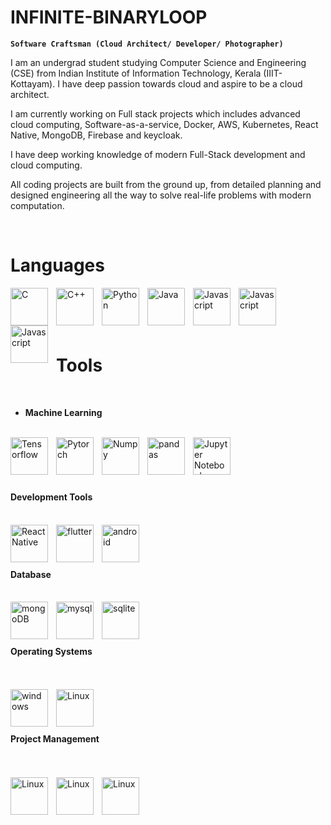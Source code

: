 # INFINITE-BINARYLOOP

**`Software Craftsman (Cloud Architect/ Developer/ Photographer)`**

I am an undergrad student studying Computer Science and Engineering (CSE) from Indian Institute of Information Technology, Kerala (IIIT-Kottayam). I have deep passion towards cloud and aspire to be a cloud architect. 

I am currently working on Full stack projects which includes advanced cloud computing, Software-as-a-service, Docker, AWS, Kubernetes, React Native, MongoDB, Firebase and keycloak.

I have deep working knowledge of modern Full-Stack development and cloud computing.

All coding projects are built from the ground up, from detailed planning and designed engineering all the way to solve real-life problems with modern computation.

<br>

# Languages

<img align="left" alt="C" width="60px" style="padding-right:10px;" src="https://cdn.jsdelivr.net/gh/devicons/devicon/icons/c/c-original.svg"/>

<img align="left" alt="C++" width="60px" style="padding-right:10px;" src="https://cdn.jsdelivr.net/gh/devicons/devicon/icons/cplusplus/cplusplus-original.svg"/>

<img align="left" alt="Python" width="60px" style="padding-right:10px;" src="https://cdn.jsdelivr.net/gh/devicons/devicon/icons/python/python-original.svg" />

<img align="left" alt="Java" width="60px" style="padding-right:10px;" src="https://cdn.jsdelivr.net/gh/devicons/devicon/icons/java/java-original.svg" />
 
<img align="left" alt="Javascript" width="60px" style="padding-right:10px;" src="https://cdn.jsdelivr.net/gh/devicons/devicon/icons/javascript/javascript-original.svg" />
          
<img align="left" alt="Javascript" width="60px" style="padding-right:10px;" src="https://cdn.jsdelivr.net/gh/devicons/devicon/icons/dart/dart-original.svg" />

<img align="left" alt="Javascript" width="60px" style="padding-right:10px;" src="https://cdn.jsdelivr.net/gh/devicons/devicon/icons/bash/bash-original.svg"/>

<br>
<br>
<br>
<br>

# Tools

<br>

* **Machine Learning**

<br>
<img align="left" alt="Tensorflow" width="60px" style="padding-right:10px;" src="https://cdn.jsdelivr.net/gh/devicons/devicon/icons/tensorflow/tensorflow-original.svg" />

<img align="left" alt="Pytorch" width="60px" style="padding-right:10px;" src="https://cdn.jsdelivr.net/gh/devicons/devicon/icons/pytorch/pytorch-original.svg" />

<img align="left" alt="Numpy" width="60px" style="padding-right:10px;" src="https://cdn.jsdelivr.net/gh/devicons/devicon/icons/numpy/numpy-original.svg" />

<img align="left" alt="pandas" width="60px" style="padding-right:10px;" src="https://cdn.jsdelivr.net/gh/devicons/devicon/icons/pandas/pandas-original.svg" />

<img align="left" alt="Jupyter Notebooks" width="60px" style="padding-right:10px;" src="https://cdn.jsdelivr.net/gh/devicons/devicon/icons/jupyter/jupyter-original-wordmark.svg"/>

<br>
<br>
<br>

<br/>

#### Development Tools
<br/>

<img align="left" alt="React Native" width="60px" style="padding-right:10px;" src="https://cdn.jsdelivr.net/gh/devicons/devicon/icons/react/react-original.svg" />

<img align="left" alt="flutter" width="60px" style="padding-right:10px;" src="https://cdn.jsdelivr.net/gh/devicons/devicon/icons/flutter/flutter-original.svg" />

<img align="left" alt="android" width="60px" style="padding-right:10px;" src="https://cdn.jsdelivr.net/gh/devicons/devicon/icons/android/android-original.svg" />
          
<br/>
<br/>
<br/>

#### Database

<br/>

<img align="left" alt="mongoDB" width="60px" style="padding-right:10px;"  src="https://cdn.jsdelivr.net/gh/devicons/devicon/icons/mongodb/mongodb-original-wordmark.svg" />

<img align="left" alt="mysql" width="60px" style="padding-right:10px;" src="https://cdn.jsdelivr.net/gh/devicons/devicon/icons/mysql/mysql-plain.svg" />
            
<img align="left" alt="sqlite" width="60px" style="padding-right:10px;" src="https://cdn.jsdelivr.net/gh/devicons/devicon/icons/sqlite/sqlite-original.svg" />

<br/>
<br/>
<br/>
            
#### Operating Systems

<br/>
<br/>

<img align="left" alt="windows" width="60px" style="padding-right:10px;" src="https://cdn.jsdelivr.net/gh/devicons/devicon/icons/windows8/windows8-original-wordmark.svg" />
            
<img align="left" alt="Linux" width="60px" style="padding-right:10px;" src="https://cdn.jsdelivr.net/gh/devicons/devicon/icons/linux/linux-original.svg" />

<br/>
<br/>
<br/>

#### Project Management

<br/>
<br/>

<img align="left" alt="Linux" width="60px" style="padding-right:10px;" src="https://cdn.jsdelivr.net/gh/devicons/devicon/icons/jira/jira-original-wordmark.svg"/>

<img align="left" alt="Linux" width="60px" style="padding-right:10px;" src="https://cdn.jsdelivr.net/gh/devicons/devicon/icons/trello/trello-plain-wordmark.svg"/>

<img align="left" alt="Linux" width="60px" style="padding-right:10px;" src="https://cdn.jsdelivr.net/gh/devicons/devicon/icons/bitbucket/bitbucket-original-wordmark.svg"/>










          
          
          






          
          
          

          


          
          







